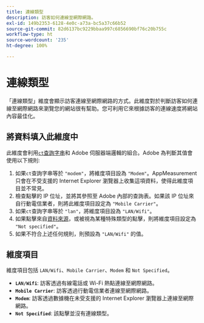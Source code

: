 ```yaml
---
title: 連線類型
description: 訪客如何連線至網際網路。
exl-id: 149b2353-6128-4e0c-a73a-bc5a37c66b52
source-git-commit: 82d6137bc9229bbaa997c6856690bf76c20b755c
workflow-type: ht
source-wordcount: '235'
ht-degree: 100%

---
```


# 連線類型

「連線類型」維度會顯示訪客連線至網際網路的方式。此維度對於判斷訪客如何連線至網際網路來瀏覽您的網站很有幫助。您可利用它來根據訪客的連線速度將網站內容最佳化。

## 將資料填入此維度中

此維度會利用[`ct`查詢字串](/help/implement/validate/query-parameters.md)和 Adobe 伺服器端邏輯的組合。Adobe 為判斷其值會使用以下規則:

1. 如果`ct`查詢字串等於 `"modem"`，將維度項目設為 `"Modem"`。AppMeasurement 只會在不受支援的 Internet Explorer 瀏覽器上收集這項資料，使得此維度項目並不常見。
1. 檢查點擊的 IP 位址，並將其參照至 Adobe 內部的查詢表。如果該 IP 位址來自行動電信業者，則將此維度項目設定為 `"Mobile Carrier"`。
1. 如果`ct`查詢字串等於 `"lan"`，將維度項目設為 `"LAN/Wifi"`。
1. 如果點擊來自[資料來源](/help/import/c-data-sources/datasrc-home.md)，或被視為某種特殊類型的點擊，則將維度項目設定為 `"Not specified"`。
1. 如果不符合上述任何規則，則預設為 `"LAN/Wifi"` 的值。

## 維度項目

維度項目包括 `LAN/Wifi`、`Mobile Carrier`、`Modem` 和 `Not Specified`。

* **`LAN/Wifi`**: 訪客透過有線電話或 Wi-Fi 熱點連線至網際網路。
* **`Mobile Carrier`**: 訪客透過行動電信業者連線至網際網路。
* **`Modem`**: 訪客透過數據機在未受支援的 Internet Explorer 瀏覽器上連線至網際網路。
* **`Not Specified`**: 該點擊並沒有連線類型。

